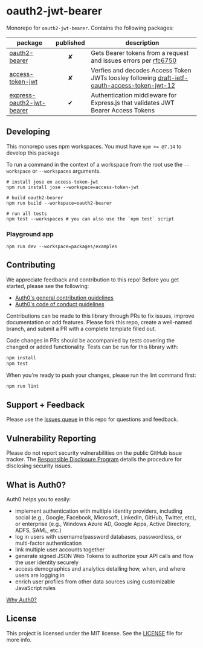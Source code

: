 # oauth2-jwt-bearer

Monorepo for `oauth2-jwt-bearer`. Contains the following packages:

| package                                                           | published | description                                                                                                                                                      |
|-------------------------------------------------------------------|:---------:|------------------------------------------------------------------------------------------------------------------------------------------------------------------|
| [oauth2-bearer](./packages/oauth2-bearer)                         |     ✘     | Gets Bearer tokens from a request and issues errors per [rfc6750](https://tools.ietf.org/html/rfc6750)                                                           |
| [access-token-jwt](./packages/access-token-jwt)                   |     ✘     | Verfies and decodes Access Token JWTs loosley following [draft-ietf-oauth-access-token-jwt-12](https://tools.ietf.org/html/draft-ietf-oauth-access-token-jwt-12) |
| [express-oauth2-jwt-bearer](./packages/express-oauth2-jwt-bearer) |     ✔     | Authentication middleware for Express.js that validates JWT Bearer Access Tokens                                                                                 |

## Developing

This monorepo uses npm workspaces. You must have `npm >= @7.14` to develop this package

To run a command in the context of a workspace from the root use the `--workspace` or `--workspaces` arguments.

```shell
# install jose on access-token-jwt
npm run install jose --workspace=access-token-jwt

# build oauth2-bearer
npm run build --workspace=oauth2-bearer

# run all tests
npm test --workspaces # you can also use the `npm test` script
```

### Playground app

```shell
npm run dev --workspace=packages/examples
```

## Contributing

We appreciate feedback and contribution to this repo! Before you get started, please see the following:

- [Auth0's general contribution guidelines](https://github.com/auth0/.github/blob/master/CONTRIBUTING.md)
- [Auth0's code of conduct guidelines](https://github.com/auth0/open-source-template/blob/master/CODE-OF-CONDUCT.md)

Contributions can be made to this library through PRs to fix issues, improve documentation or add features. Please fork this repo, create a well-named branch, and submit a PR with a complete template filled out.

Code changes in PRs should be accompanied by tests covering the changed or added functionality. Tests can be run for this library with:

```bash
npm install
npm test
```

When you're ready to push your changes, please run the lint command first:

```bash
npm run lint
```

## Support + Feedback

Please use the [Issues queue](https://github.com/auth0/node-oauth2-jwt-bearer/issues) in this repo for questions and feedback.

## Vulnerability Reporting

Please do not report security vulnerabilities on the public GitHub issue tracker. The [Responsible Disclosure Program](https://auth0.com/whitehat) details the procedure for disclosing security issues.

## What is Auth0?

Auth0 helps you to easily:

- implement authentication with multiple identity providers, including social (e.g., Google, Facebook, Microsoft, LinkedIn, GitHub, Twitter, etc), or enterprise (e.g., Windows Azure AD, Google Apps, Active Directory, ADFS, SAML, etc.)
- log in users with username/password databases, passwordless, or multi-factor authentication
- link multiple user accounts together
- generate signed JSON Web Tokens to authorize your API calls and flow the user identity securely
- access demographics and analytics detailing how, when, and where users are logging in
- enrich user profiles from other data sources using customizable JavaScript rules

[Why Auth0?](https://auth0.com/why-auth0)

## License

This project is licensed under the MIT license. See the [LICENSE](LICENSE) file for more info.
